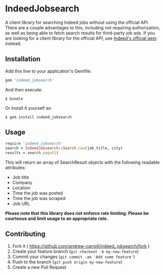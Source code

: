 # IndeedJobsearch

A client library for searching Indeed jobs without using the official API. There are a couple advantages to this, including not requiring authorization, as well as being able to fetch search results for third-party job ads. If you are looking for a client library for the official API, use [Indeed's official gem](https://github.com/indeedlabs/indeed-ruby) instead.

## Installation

Add this line to your application's Gemfile:

```ruby
gem 'indeed_jobsearch'
```

And then execute:

    $ bundle

Or install it yourself as:

    $ gem install indeed_jobsearch

## Usage

```ruby
require 'indeed_jobsearch'
search = IndeedJobsearch::Search.new(job_title, city)
results = search.page(1)
```

This will return an array of SearchResult objects with the following readable attributes:
* Job title
* Company
* Location
* Time the job was posted
* Time the job was scraped
* Job URL

**Please note that this library does not enforce rate limiting. Please be courteous and limit usage to an appropriate rate.**

## Contributing

1. Fork it ( https://github.com/andrew-carroll/indeed_jobsearch/fork )
2. Create your feature branch (`git checkout -b my-new-feature`)
3. Commit your changes (`git commit -am 'Add some feature'`)
4. Push to the branch (`git push origin my-new-feature`)
5. Create a new Pull Request
